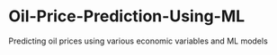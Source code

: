 # Oil-Price-Prediction-Using-ML
Predicting oil prices using various economic variables and ML models
